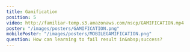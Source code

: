 ```yaml
---
title: Gamification
position: 5
video: http://familiar-temp.s3.amazonaws.com/nscp/GAMIFICATION.mp4
poster: "/images/posters/GAMIFICATION.png"
mobilePoster: "/images/posters/MOBILEGAMIFICATION.png"
question: How can learning to fail result in&nbsp;success?
---
```


